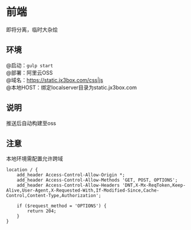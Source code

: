 # 前端
即将分离，临时大杂烩  

## 环境
@启动：`gulp start`  
@部署：阿里云OSS  
@域名：https://static.jx3box.com/css|js    
@本地HOST：绑定localserver目录为static.jx3box.com

## 说明
推送后自动构建至oss

## 注意
本地环境需配置允许跨域
```
location / {  
    add_header Access-Control-Allow-Origin *;
    add_header Access-Control-Allow-Methods 'GET, POST, OPTIONS';
    add_header Access-Control-Allow-Headers 'DNT,X-Mx-ReqToken,Keep-Alive,User-Agent,X-Requested-With,If-Modified-Since,Cache-Control,Content-Type,Authorization';

    if ($request_method = 'OPTIONS') {
        return 204;
    }
} 
```
